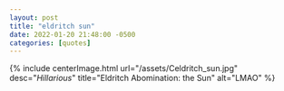 ```yaml
---
layout: post
title: "eldritch sun"
date: 2022-01-20 21:48:00 -0500
categories: [quotes]
---
```


{% include centerImage.html url="/assets/Celdritch_sun.jpg" desc="<i>Hillarious</i>" title="Eldritch Abomination: the Sun" alt="LMAO" %}